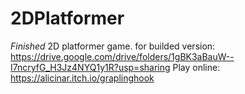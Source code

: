 # 2DPlatformer
*Finished* 
2D platformer game. 
for builded version: https://drive.google.com/drive/folders/1gBK3aBauW--I7ncryfG_H3Jz4NYQ1y1R?usp=sharing 
Play online: https://alicinar.itch.io/graplinghook
